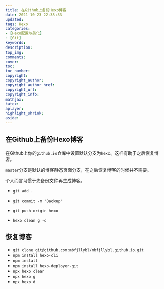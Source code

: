 ```yaml
---
title: 在Github上备份Hexo博客
date: 2021-10-23 22:38:33
updated:
tags: Hexo
categories:
- [Hexo配置与美化]
- [Git]
keywords: 
description:
top_img:
comments:
cover:
toc:
toc_number:
copyright:
copyright_author:
copyright_author_href:
copyright_url:
copyright_info:
mathjax:
katex:
aplayer:
highlight_shrink:
aside:
---
```


## 在Github上备份Hexo博客

在Github上你的``github.io``仓库中设置默认分支为``hexo``。这样有助于之后恢复博客。

``master``分支是默认的博客静态页面分支，在之后恢复博客的时候并不需要。

个人而言习惯于先备份文件再生成博客。

+ ``git add .``

+ ``git commit -m "Backup"``

+ ``git push origin hexo``

+ ``hexo clean g -d``

## 恢复博客

+ ``git clone git@github.com:mbfjllybl/mbfjllybl.github.io.git``
+ ``npm install hexo-cli``
+ ``npm install``
+ ``npm install hexo-deployer-git``
+ ``npx hexo clear``
+ ``npx hexo g``
+ ``npx hexo d``
